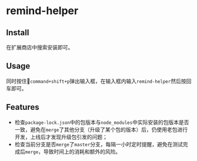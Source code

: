 # remind-helper

## Install
在扩展商店中搜索安装即可。
## Usage
同时按住`command+shift+p`弹出输入框，在输入框内输入`remind-helper`然后按回车即可。
## Features
- 检查`package-lock.json`中的包版本与`node_modules`中实际安装的包版本是否一致，避免在`merge`了其他分支（升级了某个包的版本）后，仍使用老包进行开发，上线后才发现升级包引发的问题；
- 检查当前分支是否`merge`了`master`分支，每隔一小时定时提醒，避免在测试完成后`merge`，导致时间上的消耗和额外的风险。
